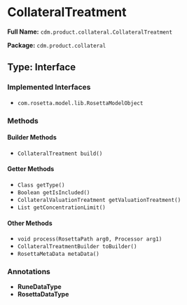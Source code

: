 # CollateralTreatment

**Full Name:** `cdm.product.collateral.CollateralTreatment`

**Package:** `cdm.product.collateral`

## Type: Interface

### Implemented Interfaces

- `com.rosetta.model.lib.RosettaModelObject`

### Methods

#### Builder Methods

- `CollateralTreatment build()`

#### Getter Methods

- `Class getType()`
- `Boolean getIsIncluded()`
- `CollateralValuationTreatment getValuationTreatment()`
- `List getConcentrationLimit()`

#### Other Methods

- `void process(RosettaPath arg0, Processor arg1)`
- `CollateralTreatmentBuilder toBuilder()`
- `RosettaMetaData metaData()`

### Annotations

- **RuneDataType**
- **RosettaDataType**

